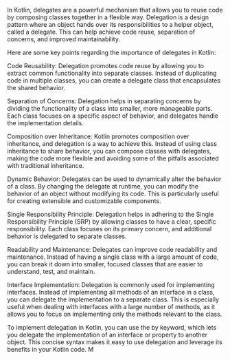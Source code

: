 
In Kotlin, delegates are a powerful mechanism that allows you to reuse code by composing classes together in a flexible way. Delegation is a design pattern where an object hands over its responsibilities to a helper object, called a delegate. This can help achieve code reuse, separation of concerns, and improved maintainability.

Here are some key points regarding the importance of delegates in Kotlin:

Code Reusability:
Delegation promotes code reuse by allowing you to extract common functionality into separate classes. Instead of duplicating code in multiple classes, you can create a delegate class that encapsulates the shared behavior.

Separation of Concerns:
Delegation helps in separating concerns by dividing the functionality of a class into smaller, more manageable parts. Each class focuses on a specific aspect of behavior, and delegates handle the implementation details.

Composition over Inheritance:
Kotlin promotes composition over inheritance, and delegation is a way to achieve this. Instead of using class inheritance to share behavior, you can compose classes with delegates, making the code more flexible and avoiding some of the pitfalls associated with traditional inheritance.

Dynamic Behavior:
Delegates can be used to dynamically alter the behavior of a class. By changing the delegate at runtime, you can modify the behavior of an object without modifying its code. This is particularly useful for creating extensible and customizable components.

Single Responsibility Principle:
Delegation helps in adhering to the Single Responsibility Principle (SRP) by allowing classes to have a clear, specific responsibility. Each class focuses on its primary concern, and additional behavior is delegated to separate classes.

Readability and Maintenance:
Delegates can improve code readability and maintenance. Instead of having a single class with a large amount of code, you can break it down into smaller, focused classes that are easier to understand, test, and maintain.

Interface Implementation:
Delegation is commonly used for implementing interfaces. Instead of implementing all methods of an interface in a class, you can delegate the implementation to a separate class. This is especially useful when dealing with interfaces with a large number of methods, as it allows you to focus on implementing only the methods relevant to the class.

To implement delegation in Kotlin, you can use the by keyword, which lets you delegate the implementation of an interface or property to another object. This concise syntax makes it easy to use delegation and leverage its benefits in your Kotlin code.
M
